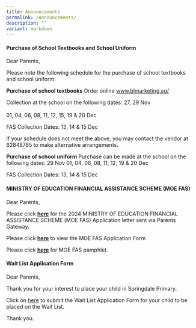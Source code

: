 ```yaml
---
title: Announcements
permalink: /Announcements/
description: ""
variant: markdown
---
```

#### Purchase of School Textbooks and School Uniform

Dear Parents,

Please note the following schedule for the purchase of school textbooks and school uniform. 

**Purchase of school textbooks**
Order online www.blmarketing.sg/


Collection at the school on the following dates: 27, 29 Nov<br> 
<br> 01, 04, 06, 08, 11, 12, 15, 19 &amp; 20 Dec

FAS Collection Dates: 13, 14 &amp; 15 Dec

If your schedule does not meet the above, you may contact the vendor at 62848785 to make alternative arrangements.

**Purchase of school uniform**
Purchase can be made at the school on the following dates:
29 Nov
01, 04, 06, 08, 11, 12, 19 &amp; 20 Dec

FAS Collection Dates: 13, 14 &amp; 15 Dec




#### MINISTRY OF EDUCATION FINANCIAL ASSISTANCE SCHEME (MOE FAS)

Dear Parents,
 
Please click **[here](/files/letter%20to%20parents%20-%202024%20moe%20fas%20application.pdf)** for the 2024 MINISTRY OF EDUCATION FINANCIAL ASSISTANCE SCHEME (MOE FAS) Application letter sent via Parents Gateway.

Please click&nbsp;**[here](/files/2024%20moe%20fas%20application%20form.pdf)**&nbsp;to view the&nbsp;MOE FAS Application Form

Please click&nbsp;**[here](/files/moe%20fas%20pamphlet%204%20languages.pdf)**&nbsp;for MOE FAS pamphlet.


#### Wait List Application Form

Dear Parents,

Thank you for your interest to place your child in Springdale Primary.

Click on [here](https://go.gov.sg/sdpswaitlistapplicationform) to submit the Wait List Application Form for your child to be placed on the Wait List. 


Thank you.